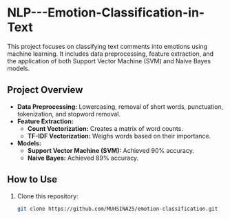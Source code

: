 # NLP---Emotion-Classification-in-Text

This project focuses on classifying text comments into emotions using machine learning. It includes data preprocessing, feature extraction, and the application of both Support Vector Machine (SVM) and Naive Bayes models.

## Project Overview

- **Data Preprocessing:** Lowercasing, removal of short words, punctuation, tokenization, and stopword removal.
- **Feature Extraction:**
  - **Count Vectorization:** Creates a matrix of word counts.
  - **TF-IDF Vectorization:** Weighs words based on their importance.
- **Models:**
  - **Support Vector Machine (SVM):** Achieved 90% accuracy.
  - **Naive Bayes:** Achieved 89% accuracy.

## How to Use

1. Clone this repository:
   ```bash
   git clone https://github.com/MUHSINA25/emotion-classification.git

